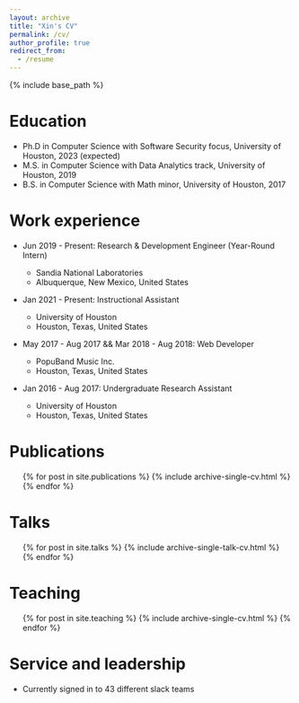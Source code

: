 ```yaml
---
layout: archive
title: "Xin's CV"
permalink: /cv/
author_profile: true
redirect_from:
  - /resume
---
```


{% include base_path %}

Education
======
* Ph.D in  Computer Science with Software Security focus, University of Houston, 2023 (expected)
* M.S. in Computer Science with Data Analytics track, University of Houston, 2019
* B.S. in Computer Science with Math minor, University of Houston, 2017


Work experience
======

* Jun 2019 - Present: Research & Development Engineer (Year-Round Intern)
  * Sandia National Laboratories
  * Albuquerque, New Mexico, United States

* Jan 2021 - Present: Instructional Assistant
  * University of Houston
  * Houston, Texas, United States

* May 2017 - Aug 2017 && Mar 2018 - Aug 2018: Web Developer
  * PopuBand Music Inc.
  * Houston, Texas, United States
  
* Jan 2016 - Aug 2017: Undergraduate Research Assistant
  * University of Houston
  * Houston, Texas, United States



Publications
======
  <ul>{% for post in site.publications %}
    {% include archive-single-cv.html %}
  {% endfor %}</ul>
  
Talks
======
  <ul>{% for post in site.talks %}
    {% include archive-single-talk-cv.html %}
  {% endfor %}</ul>
  
Teaching
======
  <ul>{% for post in site.teaching %}
    {% include archive-single-cv.html %}
  {% endfor %}</ul>
  
Service and leadership
======
* Currently signed in to 43 different slack teams

